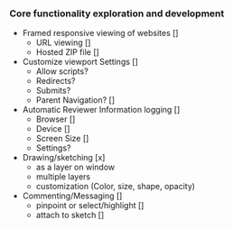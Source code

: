 ### Core functionality exploration and development

* Framed responsive viewing of websites []
  * URL viewing []
  * Hosted ZIP file []
* Customize viewport Settings []
  * Allow scripts?
  * Redirects?
  * Submits?
  * Parent Navigation? []
* Automatic Reviewer Information logging []
  * Browser []
  * Device []
  * Screen Size []
  * Settings?
* Drawing/sketching [x]
  * as a layer on window
  * multiple layers
  * customization (Color, size, shape, opacity)
* Commenting/Messaging []
  * pinpoint or select/highlight []
  * attach to sketch []
  
